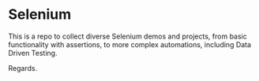 # Selenium


This is a repo to collect diverse Selenium demos and projects, from basic functionality with assertions, to more complex automations, including Data Driven Testing.


Regards.

